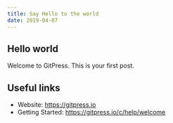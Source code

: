 ```yaml
---
title: Say Hello to the world
date: 2019-04-07
---
```


## Hello world

Welcome to GitPress. This is your first post.

## Useful links

- Website: https://gitpress.io
- Getting Started: https://gitpress.io/c/help/welcome
